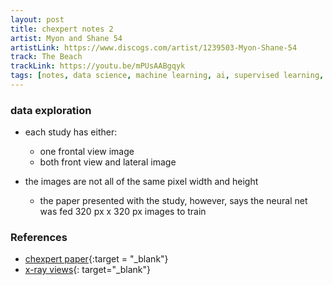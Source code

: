 ```yaml
---
layout: post
title: chexpert notes 2
artist: Myon and Shane 54
artistLink: https://www.discogs.com/artist/1239503-Myon-Shane-54
track: The Beach
trackLink: https://youtu.be/mPUsAABgqyk
tags: [notes, data science, machine learning, ai, supervised learning, neural network]
---
```


### data exploration

- each study has either:
    - one frontal view image 
    - both front view and lateral image

- the images are not all of the same pixel width and height
    - the paper presented with the study, however, says the neural net was fed 320 px x 320 px images to train 

### References 

- [chexpert paper](https://stanfordmlgroup.github.io/competitions/chexpert/){:target = "_blank"}
- [x-ray views](https://medicscientist.com/disease-diagnosis/radiographic-basic-views-posteroanterior-pa-view-and-anteroposterior-ap-view){: target="_blank"}




